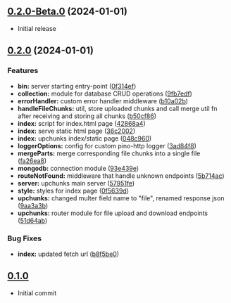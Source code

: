 ## [0.2.0-Beta.0](https://github.com/zhid0399123/upchunks/compare/3ad84f8bae500844072b4b1b61030facd4b490ba...0.2.0) (2024-01-01)

- Initial release

## [0.2.0](https://github.com/zhid0399123/upchunks/compare/3ad84f8bae500844072b4b1b61030facd4b490ba...0.2.0) (2024-01-01)

### Features

- **bin:** server starting entry-point ([0f314ef](https://github.com/zhid0399123/upchunks/commit/0f314ef92237171afa27534b52b05b66be3a5d3e))
- **collection:** module for database CRUD operations ([9fb7edf](https://github.com/zhid0399123/upchunks/commit/9fb7edf6a893b3de307d27a32d84c82bf990558e))
- **errorHandler:** custom error handler middleware ([b10a02b](https://github.com/zhid0399123/upchunks/commit/b10a02bb98ca973123ff8e5a010d8c6fd22a42c7))
- **handleFileChunks:** util, store uploaded chunks and call merge util fn after receiving and storing all chunks ([b50cf86](https://github.com/zhid0399123/upchunks/commit/b50cf864330ae600f03bc8b3a09b7f5174145253))
- **index:** script for index.html page ([42868a4](https://github.com/zhid0399123/upchunks/commit/42868a4053916916cab90adec0269e4cf1bc3f58))
- **index:** serve static html page ([36c2002](https://github.com/zhid0399123/upchunks/commit/36c20023abe874f1ad659ca04a7d05de8ee70d59))
- **index:** upchunks index/static page ([048c960](https://github.com/zhid0399123/upchunks/commit/048c96029bcd55649df5122456615d6f81a62226))
- **loggerOptions:** config for custom pino-http logger ([3ad84f8](https://github.com/zhid0399123/upchunks/commit/3ad84f8bae500844072b4b1b61030facd4b490ba))
- **mergeParts:** merge corresponding file chunks into a single file ([fa26ea8](https://github.com/zhid0399123/upchunks/commit/fa26ea82fa745a9c198f42323acb09d672cbbc61))
- **mongodb:** connection module ([93e439e](https://github.com/zhid0399123/upchunks/commit/93e439ef95d5f81442bba6c8d242be35da478232))
- **routeNotFound:** middleware that handle unknown endpoints ([5b714ac](https://github.com/zhid0399123/upchunks/commit/5b714acbd0b21479a4bca348ae0e7474c9f4ffdf))
- **server:** upchunks main server ([57951fe](https://github.com/zhid0399123/upchunks/commit/57951fefca2f918c26c4d9f605467737a827f532))
- **style:** styles for index page ([0f5639d](https://github.com/zhid0399123/upchunks/commit/0f5639def42547673d49923b4ec1cd5204e619ef))
- **upchunks:** changed multer field name to "file", renamed response json ([9aa3a3b](https://github.com/zhid0399123/upchunks/commit/9aa3a3b5f16207891d558056b8688c73e072b3c1))
- **upchunks:** router module for file upload and download endpoints ([51d64ab](https://github.com/zhid0399123/upchunks/commit/51d64aba7a2d53775e87f0351aee4e0969a28b57))

### Bug Fixes

- **index:** updated fetch url ([b8f5be0](https://github.com/zhid0399123/upchunks/commit/b8f5be02a07f4950d2f540034a358185b412c212))

## [0.1.0]()

- Initial commit
